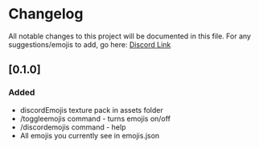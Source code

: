 # Changelog

All notable changes to this project will be documented in this file.
For any suggestions/emojis to add, go here: [Discord Link](https://discord.gg/FeYvZu5x)


## [0.1.0]

### Added

- discordEmojis texture pack in assets folder
- /toggleemojis command - turns emojis on/off
- /discordemojis command - help
- All emojis you currently see in emojis.json
